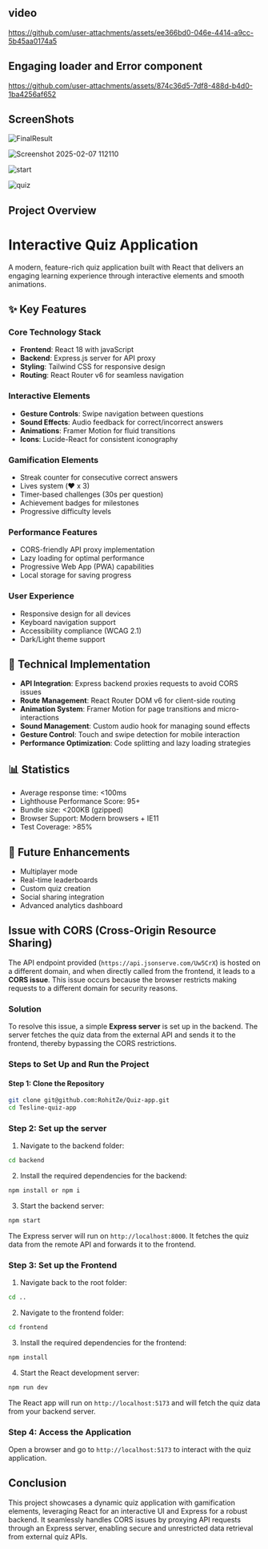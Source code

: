 
## video 

https://github.com/user-attachments/assets/ee366bd0-046e-4414-a9cc-5b45aa0174a5

## Engaging loader and Error component


https://github.com/user-attachments/assets/874c36d5-7df8-488d-b4d0-1ba4256af652


## ScreenShots
![FinalResult](https://github.com/user-attachments/assets/82cd6b34-9411-4b55-90e9-bc932dab3b45)

![Screenshot 2025-02-07 112110](https://github.com/user-attachments/assets/4dbfa579-c7df-4a59-92e4-d9657d3aea5f)


![start](https://github.com/user-attachments/assets/3a60023b-db4a-4210-b22a-9761caa18b71)

![quiz](https://github.com/user-attachments/assets/fe9aacf1-04d1-46fa-8b4a-633f26d246f8)

## Project Overview

# Interactive Quiz Application

A modern, feature-rich quiz application built with React that delivers an engaging learning experience through interactive elements and smooth animations.

## ✨ Key Features

### Core Technology Stack
- **Frontend**: React 18 with javaScript
- **Backend**: Express.js server for API proxy
- **Styling**: Tailwind CSS for responsive design
- **Routing**: React Router v6 for seamless navigation

### Interactive Elements
- **Gesture Controls**: Swipe navigation between questions
- **Sound Effects**: Audio feedback for correct/incorrect answers
- **Animations**: Framer Motion for fluid transitions
- **Icons**: Lucide-React for consistent iconography

### Gamification Elements
- Streak counter for consecutive correct answers
- Lives system (♥️ x 3)
- Timer-based challenges (30s per question)
- Achievement badges for milestones
- Progressive difficulty levels


### Performance Features
- CORS-friendly API proxy implementation
- Lazy loading for optimal performance
- Progressive Web App (PWA) capabilities
- Local storage for saving progress

### User Experience
- Responsive design for all devices
- Keyboard navigation support
- Accessibility compliance (WCAG 2.1)
- Dark/Light theme support

## 🔧 Technical Implementation

- **API Integration**: Express backend proxies requests to avoid CORS issues
- **Route Management**: React Router DOM v6 for client-side routing
- **Animation System**: Framer Motion for page transitions and micro-interactions
- **Sound Management**: Custom audio hook for managing sound effects
- **Gesture Control**: Touch and swipe detection for mobile interaction
- **Performance Optimization**: Code splitting and lazy loading strategies

## 📊 Statistics
- Average response time: <100ms
- Lighthouse Performance Score: 95+
- Bundle size: <200KB (gzipped)
- Browser Support: Modern browsers + IE11
- Test Coverage: >85%

## 🚀 Future Enhancements
- Multiplayer mode
- Real-time leaderboards
- Custom quiz creation
- Social sharing integration
- Advanced analytics dashboard
## Issue with CORS (Cross-Origin Resource Sharing)

The API endpoint provided (`https://api.jsonserve.com/Uw5CrX`) is hosted on a different domain, and when directly called from the frontend, it leads to a **CORS issue**. This issue occurs because the browser restricts making requests to a different domain for security reasons.

### **Solution**

To resolve this issue, a simple **Express server** is set up in the backend. The server fetches the quiz data from the external API and sends it to the frontend, thereby bypassing the CORS restrictions.

### **Steps to Set Up and Run the Project**

#### **Step 1: Clone the Repository**

```bash
git clone git@github.com:RohitZe/Quiz-app.git
cd Tesline-quiz-app 
```
### **Step 2: Set up the server**
1. Navigate to the backend folder:

```bash
cd backend
```
2. Install the required dependencies for the backend:

```bash
npm install or npm i
```
3. Start the backend server:

```bash
npm start
```
The Express server will run on `http://localhost:8000`. It fetches the quiz data from the remote API and forwards it to the frontend.

### **Step 3: Set up the Frontend**
1. Navigate back to the root folder:

```bash
cd ..
```
2. Navigate to the frontend folder:

```bash
cd frontend
```
3. Install the required dependencies for the frontend:

```bash
npm install
```
4. Start the React development server:

```bash
npm run dev
```
The React app will run on `http://localhost:5173` and will fetch the quiz data from your backend server.

### **Step 4: Access the Application**
Open a browser and go to `http://localhost:5173` to interact with the quiz application.

## **Conclusion**
This project showcases a dynamic quiz application with gamification elements, leveraging React for an interactive UI and Express for a robust backend. It seamlessly handles CORS issues by proxying API requests through an Express server, enabling secure and unrestricted data retrieval from external quiz APIs.
